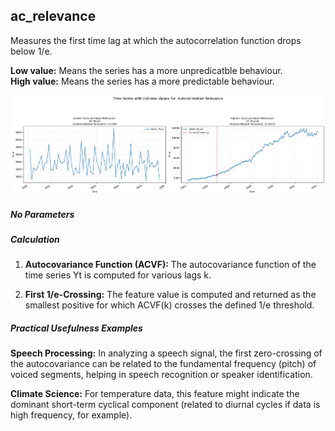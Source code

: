 ## **ac_relevance**

Measures the first time lag at which the autocorrelation function drops below 1/e.

**Low value:** Means the series has a more unpredicatble behaviour.  
**High value:** Means the series has a more predictable behaviour.


    
![png](ac_relevance_output_5_0.png)
    


##### **No Parameters**

##### **Calculation**

1.	**Autocovariance Function (ACVF):** The autocovariance function of the time series Yt is computed for various lags k.

2.	**First 1/e-Crossing:** The feature value is computed and returned as the smallest positive for which ACVF(k) crosses the defined 1/e threshold. 


##### **Practical Usefulness Examples**

**Speech Processing:** In analyzing a speech signal, the first zero-crossing of the autocovariance can be related to the fundamental frequency (pitch) of voiced segments, helping in speech recognition or speaker identification.

**Climate Science:** For temperature data, this feature might indicate the dominant short-term cyclical component (related to diurnal cycles if data is high frequency, for example).


